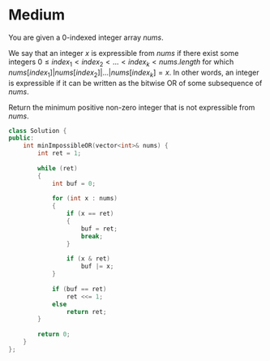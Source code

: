 # Medium

You are given a 0-indexed integer array $nums$.

We say that an integer $x$ is expressible from $nums$ if there exist some integers $0 \leq index_1 < index_2 < ... < index_k < nums.length$ for which $nums[index_1] | nums[index_2] | ... | nums[index_k] = x$. In other words, an integer is expressible if it can be written as the bitwise OR of some subsequence of $nums$.

Return the minimum positive non-zero integer that is not expressible from $nums$.

```cpp
class Solution {
public:
    int minImpossibleOR(vector<int>& nums) {
        int ret = 1;
        
        while (ret)
        {
            int buf = 0;
            
            for (int x : nums)
            {
                if (x == ret)
                {
                    buf = ret;
                    break;
                }
                
                if (x & ret)
                    buf |= x;
            }
            
            if (buf == ret)
                ret <<= 1;
            else
                return ret;
        }
        
        return 0;
    }
};
```
